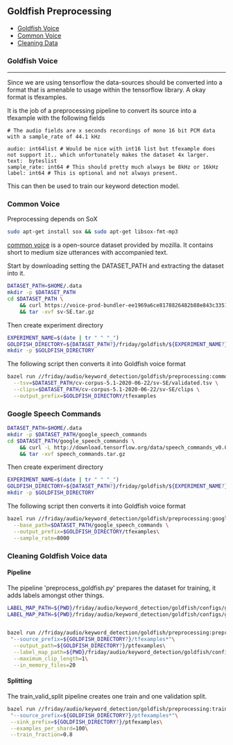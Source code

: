 ## Goldfish Preprocessing

- [Goldfish Voice](#goldfish-voice)
- [Common Voice](#common-voice)
- [Cleaning Data](#cleaning-goldfish-voice-data)

### Goldfish Voice

---

Since we are using tensorflow the data-sources should be converted into a format that is amenable to usage within the tensorflow library. A okay format is tfexamples. 

It is the job of a preprocessing pipeline to convert its source into a tfexample with the following fields

```python3
# The audio fields are x seconds recordings of mono 16 bit PCM data with a sample_rate of 44.1 kHz

audio: int64list # Would be nice with int16 list but tfexample does not support it.. which unfortunately makes the dataset 4x larger.
text:  byteslist
sample_rate: int64 # This should pretty much always be 8kHz or 16kHz
label: int64 # This is optional and not always present.
```

This can then be used to train our keyword detection model.

### Common Voice

Preprocessing depends on SoX

```bash
sudo apt-get install sox && sudo apt-get libsox-fmt-mp3
```


[common voice](https://commonvoice.mozilla.org/sv-SE/datasets) is a open-source dataset provided by mozilla. It contains short to medium size utterances with accompanied text.

Start by downloading setting the DATASET_PATH and extracting the dataset into it.

```bash
DATASET_PATH=$HOME/.data
mkdir -p $DATASET_PATH
cd $DATASET_PATH \
    && curl https://voice-prod-bundler-ee1969a6ce8178826482b88e843c335139bd3fb4.s3.amazonaws.com/cv-corpus-5.1-2020-06-22/sv-SE.tar.gz -L > sv-SE.tar.gz \
    && tar -xvf sv-SE.tar.gz
```

Then create experiment directory 

```bash
EXPERIMENT_NAME=$(date | tr " " "_")
GOLDFISH_DIRECTORY=${DATASET_PATH?}/friday/goldfish/${EXPERIMENT_NAME?}
mkdir -p $GOLDFISH_DIRECTORY
```

The following script then converts it into Goldfish voice format

```bash
bazel run //friday/audio/keyword_detection/goldfish/preprocessing:common_voice_to_goldfish_voice --\
  --tsv=$DATASET_PATH/cv-corpus-5.1-2020-06-22/sv-SE/validated.tsv \
  --clips=$DATASET_PATH/cv-corpus-5.1-2020-06-22/sv-SE/clips \
  --output_prefix=$GOLDFISH_DIRECTORY/tfexamples
```

### Google Speech Commands

```bash
DATASET_PATH=$HOME/.data
mkdir -p $DATASET_PATH/google_speech_commands
cd $DATASET_PATH/google_speech_commands \
    && curl -L http://download.tensorflow.org/data/speech_commands_v0.02.tar.gz > speech_commands.tar.gz \
    && tar -xvf speech_commands.tar.gz
```

Then create experiment directory 

```bash
EXPERIMENT_NAME=$(date | tr " " "_")
GOLDFISH_DIRECTORY=${DATASET_PATH?}/friday/goldfish/${EXPERIMENT_NAME?}
mkdir -p $GOLDFISH_DIRECTORY
```

The following script then converts it into Goldfish voice format

```bash
bazel run //friday/audio/keyword_detection/goldfish/preprocessing:google_speech_commands_to_goldfish_voice --\
  --base_path=$DATASET_PATH/google_speech_commands \
  --output_prefix=$GOLDFISH_DIRECTORY/tfexamples\
  --sample_rate=8000
```

### Cleaning Goldfish Voice data

#### Pipeline
The pipeline 'preprocess_goldfish.py' prepares the dataset for training, it adds labels amongst other things.

```bash
LABEL_MAP_PATH=${PWD}/friday/audio/keyword_detection/goldfish/configs/google_speech_commands_label_map.json
LABEL_MAP_PATH=${PWD}/friday/audio/keyword_detection/goldfish/configs/google_speech_commands_few_label_map.json


bazel run //friday/audio/keyword_detection/goldfish/preprocessing:preprocess_goldfish --\
 "--source_prefix=${GOLDFISH_DIRECTORY?}/tfexamples*"\
  --output_path=${GOLDFISH_DIRECTORY?}/ptfexamples\
  --label_map_path=${PWD}/friday/audio/keyword_detection/goldfish/configs/google_speech_commands_label_map.json\
  --maximum_clip_length=1\
  --in_memory_files=20
```

#### Splitting

The train_valid_split pipeline creates one train and one validation split.

```bash
bazel run //friday/audio/keyword_detection/goldfish/preprocessing:train_valid_split --\
 "--source_prefix=${GOLDFISH_DIRECTORY?}/ptfexamples*"\
 --sink_prefix=${GOLDFISH_DIRECTORY?}/ptfexamples\
 --examples_per_shard=100\
 --train_fraction=0.8
```
